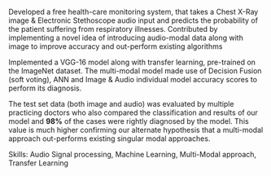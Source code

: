 Developed a free health-care monitoring system, that takes a Chest X-Ray image & Electronic Stethoscope audio input and predicts the probability of the patient suffering from respiratory illnesses.
Contributed by implementing a novel idea of introducing audio-modal data along with image to improve accuracy and out-perform existing algorithms

Implemented a VGG-16 model along with transfer learning, pre-trained on the ImageNet dataset. 
The multi-modal model made use of Decision Fusion (soft voting), ANN and Image & Audio individual model accuracy scores to perform its diagnosis.

The test set data (both image and audio) was evaluated by multiple practicing doctors who also compared the classification and results of our model and **98%** of the cases were rightly diagnosed by the model. This value is much higher confirming our alternate hypothesis that a multi-modal approach out-performs existing singular modal approaches.

Skills: Audio Signal processing, Machine Learning, Multi-Modal approach, Transfer Learning
